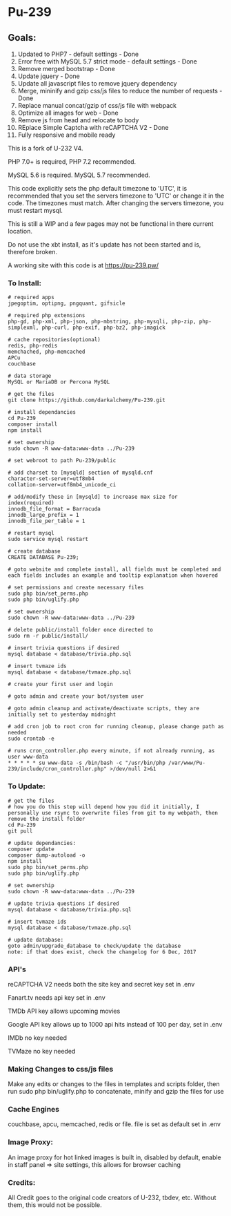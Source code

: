 # Pu-239

## Goals:
1. Updated to PHP7 - default settings - Done
2. Error free with MySQL 5.7 strict mode - default settings - Done
3. Remove merged bootstrap - Done
4. Update jquery - Done
5. Update all javascript files to remove jquery dependency
6. Merge, mininify and gzip css/js files to reduce the number of requests - Done
7. Replace manual concat/gzip of css/js file with webpack
8. Optimize all images for web - Done
9. Remove js from head and relocate to body
10. REplace Simple Captcha with reCAPTCHA V2 - Done
11. Fully responsive and mobile ready

This is a fork of U-232 V4.

PHP 7.0+ is required, PHP 7.2 recommended.

MySQL 5.6 is required. MySQL 5.7 recommended.

This code explicitly sets the php default timezone to 'UTC', it is recommended that you set the servers timezone to 'UTC' or change it in the code. The timezones must match. After changing the servers timezone, you must restart mysql.

This is still a WIP and a few pages may not be functional in there current location.

Do not use the xbt install, as it's update has not been started and is, therefore broken.

A working site with this code is at https://pu-239.pw/

### To Install:
```
# required apps
jpegoptim, optipng, pngquant, gifsicle

# required php extensions
php-gd, php-xml, php-json, php-mbstring, php-mysqli, php-zip, php-simplexml, php-curl, php-exif, php-bz2, php-imagick

# cache repositories(optional)
redis, php-redis
memchached, php-memcached
APCu
couchbase

# data storage
MySQL or MariaDB or Percona MySQL

# get the files
git clone https://github.com/darkalchemy/Pu-239.git

# install dependancies
cd Pu-239
composer install
npm install

# set ownership
sudo chown -R www-data:www-data ../Pu-239

# set webroot to path Pu-239/public

# add charset to [mysqld] section of mysqld.cnf
character-set-server=utf8mb4
collation-server=utf8mb4_unicode_ci

# add/modify these in [mysqld] to increase max size for index(required)
innodb_file_format = Barracuda
innodb_large_prefix = 1
innodb_file_per_table = 1

# restart mysql
sudo service mysql restart

# create database
CREATE DATABASE Pu-239;

# goto website and complete install, all fields must be completed and each fields includes an example and tooltip explanation when hovered

# set permissions and create necessary files
sudo php bin/set_perms.php
sudo php bin/uglify.php

# set ownership
sudo chown -R www-data:www-data ../Pu-239

# delete public/install folder once directed to
sudo rm -r public/install/

# insert trivia questions if desired
mysql database < database/trivia.php.sql

# insert tvmaze ids
mysql database < database/tvmaze.php.sql

# create your first user and login

# goto admin and create your bot/system user

# goto admin cleanup and activate/deactivate scripts, they are initially set to yesterday midnight

# add cron job to root cron for running cleanup, please change path as needed
sudo crontab -e

# runs cron_controller.php every minute, if not already running, as user www-data
* * * * * su www-data -s /bin/bash -c "/usr/bin/php /var/www/Pu-239/include/cron_controller.php" >/dev/null 2>&1
```

### To Update:
```
# get the files
# how you do this step will depend how you did it initially, I personally use rsync to overwrite files from git to my webpath, then remove the install folder
cd Pu-239
git pull

# update dependancies:
composer update
composer dump-autoload -o
npm install
sudo php bin/set_perms.php
sudo php bin/uglify.php

# set ownership
sudo chown -R www-data:www-data ../Pu-239

# update trivia questions if desired
mysql database < database/trivia.php.sql

# insert tvmaze ids 
mysql database < database/tvmaze.php.sql

# update database:
goto admin/upgrade_database to check/update the database
note: if that does exist, check the changelog for 6 Dec, 2017
```

### API's

reCAPTCHA V2 needs both the site key and secret key set in .env

Fanart.tv needs api key set in .env

TMDb API key allows upcoming movies

Google API key allows up to 1000 api hits instead of 100 per day, set in .env

IMDb no key needed

TVMaze no key needed


### Making Changes to css/js files

Make any edits or changes to the files in templates and scripts folder, then run sudo php bin/uglify.php to concatenate, minify and gzip the files for use

### Cache Engines

couchbase, apcu, memcached, redis or file. file is set as default set in .env


### Image Proxy:

An image proxy for hot linked images is built in, disabled by default, enable in staff panel => site settings, this allows for browser caching


### Credits:

All Credit goes to the original code creators of U-232, tbdev, etc. Without them, this would not be possible.
